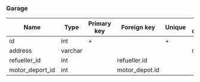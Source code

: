 ### Garage

|Name|Type|Primary key|Foreign key|Unique|Integrity constraints|
|----|----|-----------|-----------|------|---------------------|
|id|int|+||+||
|address|varchar||||not null|
|refueller_id|int||refueller.id|||
|motor_deport_id|int||motor_depot.id|||
